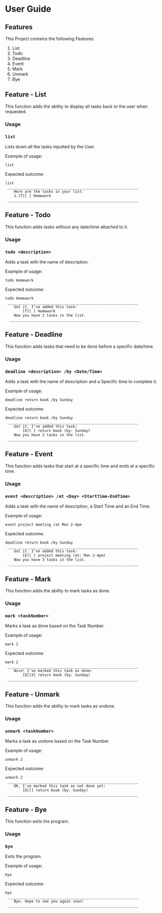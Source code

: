 # User Guide

## Features 
This Project contains the following Features:
1) List
2) Todo
3) Deadline
4) Event
5) Mark
6) Unmark
7) Bye


## Feature - List

This function adds the ability to display all tasks back to the user when requested.

### Usage

### `list` 

Lists down all the tasks inputted by the User.

Example of usage:

`list`

Expected outcome:

```
list
 ____________________________________________________________
    Here are the tasks in your list:
    1.[T][ ] Homework
 ____________________________________________________________
```

## Feature - Todo

This function adds tasks without any date/time attached to it.

### Usage

### `todo <description>` 

Adds a task with the name of description.

Example of usage:

`todo Homework`

Expected outcome:

```
todo Homework
 ____________________________________________________________
    Got it. I've added this task:
        [T][ ] Homework
    Now you have 1 tasks in the list.
  ____________________________________________________________
```
## Feature - Deadline

This function adds tasks that need to be done before a specific date/time.

### Usage

### `deadline <description> /by <Date/Time>`

Adds a task with the name of description and a Specific time to complete it.

Example of usage:

`deadline return book /by Sunday`

Expected outcome:

```
deadline return book /by Sunday
 ____________________________________________________________
    Got it. I've added this task:
        [D][ ] return book (by: Sunday)
    Now you have 2 tasks in the list.
 ____________________________________________________________
```

## Feature - Event

This function adds tasks that start at a specific time and ends at a specific time.

### Usage

### `event <description> /at <Day> <StartTime-EndTime>`

Adds a task with the name of description, a Start Time and an End Time.

Example of usage:

`event project meeting /at Mon 2-4pm`

Expected outcome:

```
deadline return book /by Sunday
 ____________________________________________________________
    Got it. I've added this task:
        [E][ ] project meeting (at: Mon 2-4pm)
    Now you have 3 tasks in the list.
 ____________________________________________________________
```

## Feature - Mark

This function adds the ability to mark tasks as done.

### Usage

### `mark <taskNumber>`

Marks a task as done based on the Task Number.

Example of usage:

`mark 2`

Expected outcome:

```
mark 2
 ____________________________________________________________
    Nice! I've marked this task as done:
        [D][X] return book (by: Sunday)
 ____________________________________________________________
```

## Feature - Unmark

This function adds the ability to mark tasks as undone.

### Usage

### `unmark <taskNumber>`

Marks a task as undone based on the Task Number.

Example of usage:

`unmark 2`

Expected outcome:

```
unmark 2
 ____________________________________________________________
    OK, I've marked this task as not done yet:
        [D][] return book (by: Sunday)
 ____________________________________________________________
```

## Feature - Bye

This function exits the program.

### Usage

### `bye`

Exits the program.

Example of usage:

`bye`

Expected outcome:

```
bye
 ____________________________________________________________
    Bye. Hope to see you again soon!
 ____________________________________________________________
```
